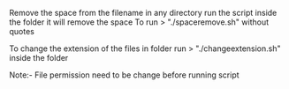 Remove the space from the filename in any directory run the script inside the folder it will remove the space To run > "./spaceremove.sh" without quotes

To change the extension of the files in folder run > "./changeextension.sh" inside the folder

Note:- File permission need to be change before running script
